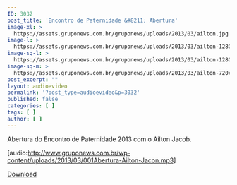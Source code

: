 ```yaml
---
ID: 3032
post_title: 'Encontro de Paternidade &#8211; Abertura'
image-xl: >
  https://assets.gruponews.com.br/gruponews/uploads/2013/03/ailton.jpg
image-l: >
  https://assets.gruponews.com.br/gruponews/uploads/2013/03/ailton-1280x483.jpg
image-sq-l: >
  https://assets.gruponews.com.br/gruponews/uploads/2013/03/ailton-1280x483.jpg
image-sq-m: >
  https://assets.gruponews.com.br/gruponews/uploads/2013/03/ailton-720x483.jpg
post_excerpt: ""
layout: audioevideo
permalink: '?post_type=audioevideo&p=3032'
published: false
categories: [ ]
tags: [ ]
author: [ ]
---
```

Abertura do Encontro de Paternidade 2013 com o Ailton Jacob.

[audio:http://www.gruponews.com.br/wp-content/uploads/2013/03/001Abertura-Ailton-Jacon.mp3]

<a href="http://www.gruponews.com.br/wp-content/uploads/2013/03/001Abertura-Ailton-Jacon.mp3">Download</a>